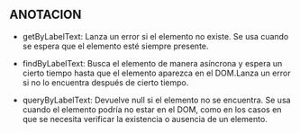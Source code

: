 ## ANOTACION

-   getByLabelText:
    Lanza un error si el elemento no existe. Se usa cuando se espera que el elemento esté siempre presente.

-   findByLabelText:
    Busca el elemento de manera asíncrona y espera un cierto tiempo hasta que el elemento aparezca en el DOM.Lanza un error si no lo encuentra después de cierto tiempo.

-   queryByLabelText:
    Devuelve null si el elemento no se encuentra. Se usa cuando el elemento podría no estar en el DOM, como en los casos en que se necesita verificar la existencia o ausencia de un elemento.
